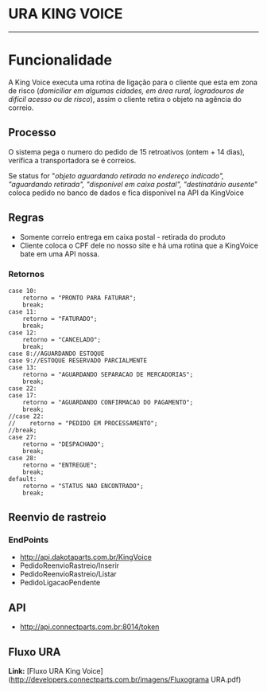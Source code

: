 # URA KING VOICE

---

# Funcionalidade

A King Voice executa uma rotina de ligação para o cliente que esta em zona de risco (*domiciliar em algumas cidades, em área rural, logradouros de difícil acesso ou de risco*), assim o cliente retira o objeto na agência do correio.

## Processo

O sistema pega o numero do pedido de 15 retroativos (ontem + 14 dias), verifica a transportadora se é correios.

Se status for  "*objeto aguardando retirada no endereço indicado", "aguardando retirada", "disponível em caixa postal", "destinatário ausente*" coloca pedido no banco de dados e fica disponivel na API da KingVoice

## Regras

* Somente correio entrega em caixa postal - retirada do produto
* Cliente coloca o CPF dele no nosso site e há uma rotina que a KingVoice bate em uma API nossa.

### Retornos

```
case 10:
	retorno = "PRONTO PARA FATURAR";
	break;
case 11:
	retorno = "FATURADO";
	break;
case 12:
	retorno = "CANCELADO";
	break;
case 8://AGUARDANDO ESTOQUE
case 9://ESTOQUE RESERVADO PARCIALMENTE
case 13:
	retorno = "AGUARDANDO SEPARACAO DE MERCADORIAS";
	break;
case 22:
case 17:
	retorno = "AGUARDANDO CONFIRMACAO DO PAGAMENTO";
	break;
//case 22:
//    retorno = "PEDIDO EM PROCESSAMENTO";
//break;
case 27:
	retorno = "DESPACHADO";
	break;
case 28:
	retorno = "ENTREGUE";
	break;
default:
	retorno = "STATUS NAO ENCONTRADO";
	break;
```

## Reenvio de rastreio

### EndPoints

* http://api.dakotaparts.com.br/KingVoice
* PedidoReenvioRastreio/Inserir
* PedidoReenvioRastreio/Listar
* PedidoLigacaoPendente

## API

* http://api.connectparts.com.br:8014/token

## Fluxo URA

**Link:** [Fluxo URA King Voice](http://developers.connectparts.com.br/imagens/Fluxograma URA.pdf)